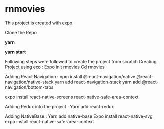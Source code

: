 # rnmovies

This project is created with expo. 

Clone the Repo

<b>yarn </b>

<b>yarn start </b>

Following steps were followed to create the project from scratch 
Creating Project using exo :
Expo init rmovies
Cd rmovies 

Adding React Navigation : 
npm install @react-navigation/native @react-navigation/native-stack
yarn add react-navigation-stack
yarn add @react-navigation/bottom-tabs

expo install react-native-screens react-native-safe-area-context

Adding Redux into the project :
Yarn add react-redux 

Adding NativeBase :
Yarn add native-base
Expo install react-native-svg
expo install react-native-safe-area-context
